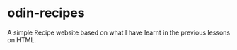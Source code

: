 # odin-recipes
A simple Recipe website based on what I have learnt in the previous lessons on HTML.
